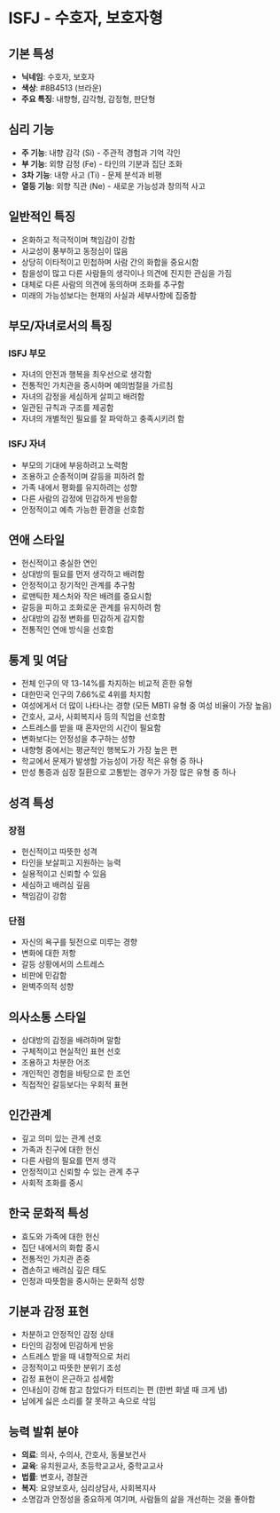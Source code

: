 # ISFJ - 수호자, 보호자형

## 기본 특성
- **닉네임**: 수호자, 보호자
- **색상**: #8B4513 (브라운)
- **주요 특징**: 내향형, 감각형, 감정형, 판단형

## 심리 기능
- **주 기능**: 내향 감각 (Si) - 주관적 경험과 기억 각인
- **부 기능**: 외향 감정 (Fe) - 타인의 기분과 집단 조화
- **3차 기능**: 내향 사고 (Ti) - 문제 분석과 비평
- **열등 기능**: 외향 직관 (Ne) - 새로운 가능성과 창의적 사고

## 일반적인 특징
- 온화하고 적극적이며 책임감이 강함
- 사교성이 풍부하고 동정심이 많음
- 상당히 이타적이고 민첩하며 사람 간의 화합을 중요시함
- 참을성이 많고 다른 사람들의 생각이나 의견에 진지한 관심을 가짐
- 대체로 다른 사람의 의견에 동의하며 조화를 추구함
- 미래의 가능성보다는 현재의 사실과 세부사항에 집중함

## 부모/자녀로서의 특징
### ISFJ 부모
- 자녀의 안전과 행복을 최우선으로 생각함
- 전통적인 가치관을 중시하며 예의범절을 가르침
- 자녀의 감정을 세심하게 살피고 배려함
- 일관된 규칙과 구조를 제공함
- 자녀의 개별적인 필요를 잘 파악하고 충족시키려 함

### ISFJ 자녀
- 부모의 기대에 부응하려고 노력함
- 조용하고 순종적이며 갈등을 피하려 함
- 가족 내에서 평화를 유지하려는 성향
- 다른 사람의 감정에 민감하게 반응함
- 안정적이고 예측 가능한 환경을 선호함

## 연애 스타일
- 헌신적이고 충실한 연인
- 상대방의 필요를 먼저 생각하고 배려함
- 안정적이고 장기적인 관계를 추구함
- 로맨틱한 제스처와 작은 배려를 중요시함
- 갈등을 피하고 조화로운 관계를 유지하려 함
- 상대방의 감정 변화를 민감하게 감지함
- 전통적인 연애 방식을 선호함

## 통계 및 여담
- 전체 인구의 약 13-14%를 차지하는 비교적 흔한 유형
- 대한민국 인구의 7.66%로 4위를 차지함
- 여성에게서 더 많이 나타나는 경향 (모든 MBTI 유형 중 여성 비율이 가장 높음)
- 간호사, 교사, 사회복지사 등의 직업을 선호함
- 스트레스를 받을 때 혼자만의 시간이 필요함
- 변화보다는 안정성을 추구하는 성향
- 내향형 중에서는 평균적인 행복도가 가장 높은 편
- 학교에서 문제가 발생할 가능성이 가장 적은 유형 중 하나
- 만성 통증과 심장 질환으로 고통받는 경우가 가장 많은 유형 중 하나

## 성격 특성
### 장점
- 헌신적이고 따뜻한 성격
- 타인을 보살피고 지원하는 능력
- 실용적이고 신뢰할 수 있음
- 세심하고 배려심 깊음
- 책임감이 강함

### 단점
- 자신의 욕구를 뒷전으로 미루는 경향
- 변화에 대한 저항
- 갈등 상황에서의 스트레스
- 비판에 민감함
- 완벽주의적 성향

## 의사소통 스타일
- 상대방의 감정을 배려하며 말함
- 구체적이고 현실적인 표현 선호
- 조용하고 차분한 어조
- 개인적인 경험을 바탕으로 한 조언
- 직접적인 갈등보다는 우회적 표현

## 인간관계
- 깊고 의미 있는 관계 선호
- 가족과 친구에 대한 헌신
- 다른 사람의 필요를 먼저 생각
- 안정적이고 신뢰할 수 있는 관계 추구
- 사회적 조화를 중시

## 한국 문화적 특성
- 효도와 가족에 대한 헌신
- 집단 내에서의 화합 중시
- 전통적인 가치관 존중
- 겸손하고 배려심 깊은 태도
- 인정과 따뜻함을 중시하는 문화적 성향

## 기분과 감정 표현
- 차분하고 안정적인 감정 상태
- 타인의 감정에 민감하게 반응
- 스트레스 받을 때 내향적으로 처리
- 긍정적이고 따뜻한 분위기 조성
- 감정 표현이 은근하고 섬세함
- 인내심이 강해 참고 참았다가 터뜨리는 편 (한번 화낼 때 크게 냄)
- 남에게 싫은 소리를 잘 못하고 속으로 삭임

## 능력 발휘 분야
- **의료**: 의사, 수의사, 간호사, 동물보건사
- **교육**: 유치원교사, 초등학교교사, 중학교교사
- **법률**: 변호사, 경찰관
- **복지**: 요양보호사, 심리상담사, 사회복지사
- 소명감과 안정성을 중요하게 여기며, 사람들의 삶을 개선하는 것을 좋아함